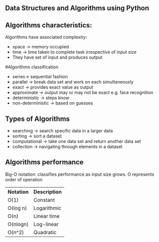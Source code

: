 ## Data Structures and Algorithms using Python
## Algorithms characteristics:
Algorithms have associated complexity:  
* space -> memory occupied  
* time -> time taken to complete task irrespective of input size  
* They have set of input and produces output

#Algorithms classification  
* series-> sequential fashion
* parallel -> break data set and work on each simultaneously
* exact -> provides exact value as output
* approximate -> output may or may not be exact e.g. face recognition
* deterministic -> steps know
* non-deterministic -> based on guesses

## Types of Algorithms
* searching -> search specific data in a larger data
* sorting -> sort a dataset
* computational -> take one data set and return another data set
* collection -> navigating through elements in a dataset

## Algorithms performance
Big-O notation: classifies performance as input size grows. O represents order of operation
<table>
  <tr>
    <th>Notation</th>
    <th>Description</th>
  </tr>
  <tr>
    <td>O(1)</td>
    <td>Constant</td>
  </tr>
  <tr>
    <td>O(log n)</td>
    <td>Logarithmic</td>
  </tr>
  <tr>
    <td>O(n)<br></td>
    <td>Linear time</td>
  </tr>
  <tr>
    <td>O(nlogn)</td>
    <td>Log-linear</td>
  </tr>
  <tr>
    <td>O(n^2)</td>
    <td>Quadratic</td>
  </tr>
</table>